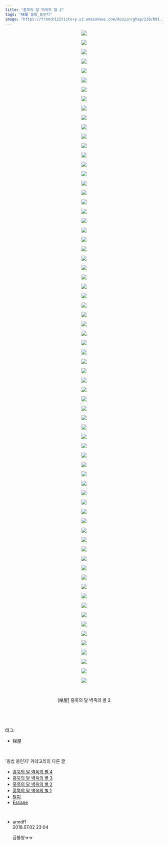 ```yaml
---
title: "홍묵의 달 벽옥의 별 2"
tags: "梯屋 동방_동인지"
image: "https://franch122tistory.s3.amazonaws.com/doujin/ghap/218/001.jpg"
---
```

<div class="article">
<p style="text-align: center; clear: none; float: none;"><img src="{{ site.imgserver8 }}/ghap/218/001.jpg"/></p>
<p style="text-align: center; clear: none; float: none;"><img src="{{ site.imgserver8 }}/ghap/218/002.jpg"/></p>
<p style="text-align: center; clear: none; float: none;"><img src="{{ site.imgserver8 }}/ghap/218/003.jpg"/></p>
<p style="text-align: center; clear: none; float: none;"><img src="{{ site.imgserver8 }}/ghap/218/004.jpg"/></p>
<p style="text-align: center; clear: none; float: none;"><img src="{{ site.imgserver8 }}/ghap/218/005.jpg"/></p>
<p style="text-align: center; clear: none; float: none;"><img src="{{ site.imgserver8 }}/ghap/218/006.jpg"/></p>
<p style="text-align: center; clear: none; float: none;"><img src="{{ site.imgserver8 }}/ghap/218/007.jpg"/></p>
<p style="text-align: center; clear: none; float: none;"><img src="{{ site.imgserver8 }}/ghap/218/008.jpg"/></p>
<p style="text-align: center; clear: none; float: none;"><img src="{{ site.imgserver8 }}/ghap/218/009.jpg"/></p>
<p style="text-align: center; clear: none; float: none;"><img src="{{ site.imgserver8 }}/ghap/218/010.jpg"/></p>
<p style="text-align: center; clear: none; float: none;"><img src="{{ site.imgserver8 }}/ghap/218/011.jpg"/></p>
<p style="text-align: center; clear: none; float: none;"><img src="{{ site.imgserver8 }}/ghap/218/012.jpg"/></p>
<p style="text-align: center; clear: none; float: none;"><img src="{{ site.imgserver8 }}/ghap/218/013.jpg"/></p>
<p style="text-align: center; clear: none; float: none;"><img src="{{ site.imgserver8 }}/ghap/218/014.jpg"/></p>
<p style="text-align: center; clear: none; float: none;"><img src="{{ site.imgserver8 }}/ghap/218/015.jpg"/></p>
<p style="text-align: center; clear: none; float: none;"><img src="{{ site.imgserver8 }}/ghap/218/016.jpg"/></p>
<p style="text-align: center; clear: none; float: none;"><img src="{{ site.imgserver8 }}/ghap/218/017.jpg"/></p>
<p style="text-align: center; clear: none; float: none;"><img src="{{ site.imgserver8 }}/ghap/218/018.jpg"/></p>
<p style="text-align: center; clear: none; float: none;"><img src="{{ site.imgserver8 }}/ghap/218/019.jpg"/></p>
<p style="text-align: center; clear: none; float: none;"><img src="{{ site.imgserver8 }}/ghap/218/020.jpg"/></p>
<p style="text-align: center; clear: none; float: none;"><img src="{{ site.imgserver8 }}/ghap/218/021.jpg"/></p>
<p style="text-align: center; clear: none; float: none;"><img src="{{ site.imgserver8 }}/ghap/218/022.jpg"/></p>
<p style="text-align: center; clear: none; float: none;"><img src="{{ site.imgserver8 }}/ghap/218/023.jpg"/></p>
<p style="text-align: center; clear: none; float: none;"><img src="{{ site.imgserver8 }}/ghap/218/024.jpg"/></p>
<p style="text-align: center; clear: none; float: none;"><img src="{{ site.imgserver8 }}/ghap/218/025.jpg"/></p>
<p style="text-align: center; clear: none; float: none;"><img src="{{ site.imgserver8 }}/ghap/218/026.jpg"/></p>
<p style="text-align: center; clear: none; float: none;"><img src="{{ site.imgserver8 }}/ghap/218/027.jpg"/></p>
<p style="text-align: center; clear: none; float: none;"><img src="{{ site.imgserver8 }}/ghap/218/028.jpg"/></p>
<p style="text-align: center; clear: none; float: none;"><img src="{{ site.imgserver8 }}/ghap/218/029.jpg"/></p>
<p style="text-align: center; clear: none; float: none;"><img src="{{ site.imgserver8 }}/ghap/218/030.jpg"/></p>
<p style="text-align: center; clear: none; float: none;"><img src="{{ site.imgserver8 }}/ghap/218/031.jpg"/></p>
<p style="text-align: center; clear: none; float: none;"><img src="{{ site.imgserver8 }}/ghap/218/032.jpg"/></p>
<p style="text-align: center; clear: none; float: none;"><img src="{{ site.imgserver8 }}/ghap/218/033.jpg"/></p>
<p style="text-align: center; clear: none; float: none;"><img src="{{ site.imgserver8 }}/ghap/218/034.jpg"/></p>
<p style="text-align: center; clear: none; float: none;"><img src="{{ site.imgserver8 }}/ghap/218/035.jpg"/></p>
<p style="text-align: center; clear: none; float: none;"><img src="{{ site.imgserver8 }}/ghap/218/036.jpg"/></p>
<p style="text-align: center; clear: none; float: none;"><img src="{{ site.imgserver8 }}/ghap/218/037.jpg"/></p>
<p style="text-align: center; clear: none; float: none;"><img src="{{ site.imgserver8 }}/ghap/218/038.jpg"/></p>
<p style="text-align: center; clear: none; float: none;"><img src="{{ site.imgserver8 }}/ghap/218/039.jpg"/></p>
<p style="text-align: center; clear: none; float: none;"><img src="{{ site.imgserver8 }}/ghap/218/040.jpg"/></p>
<p style="text-align: center; clear: none; float: none;"><img src="{{ site.imgserver8 }}/ghap/218/041.jpg"/></p>
<p style="text-align: center; clear: none; float: none;"><img src="{{ site.imgserver8 }}/ghap/218/042.jpg"/></p>
<p style="text-align: center; clear: none; float: none;"><img src="{{ site.imgserver8 }}/ghap/218/043.jpg"/></p>
<p style="text-align: center; clear: none; float: none;"><img src="{{ site.imgserver8 }}/ghap/218/044.jpg"/></p>
<p style="text-align: center; clear: none; float: none;"><img src="{{ site.imgserver8 }}/ghap/218/045.jpg"/></p>
<p style="text-align: center; clear: none; float: none;"><img src="{{ site.imgserver8 }}/ghap/218/046.jpg"/></p>
<p style="text-align: center; clear: none; float: none;"><img src="{{ site.imgserver8 }}/ghap/218/047.jpg"/></p>
<p style="text-align: center; clear: none; float: none;"><img src="{{ site.imgserver8 }}/ghap/218/048.jpg"/></p>
<p style="text-align: center; clear: none; float: none;"><img src="{{ site.imgserver8 }}/ghap/218/049.jpg"/></p>
<p style="text-align: center; clear: none; float: none;"><img src="{{ site.imgserver8 }}/ghap/218/050.jpg"/></p>
<p style="text-align: center; clear: none; float: none;"><img src="{{ site.imgserver8 }}/ghap/218/051.jpg"/></p>
<p style="text-align: center; clear: none; float: none;"><img src="{{ site.imgserver8 }}/ghap/218/052.jpg"/></p>
<p style="text-align: center; clear: none; float: none;"><img src="{{ site.imgserver8 }}/ghap/218/053.jpg"/></p>
<p style="text-align: center; clear: none; float: none;"><img src="{{ site.imgserver8 }}/ghap/218/054.jpg"/></p>
<p style="text-align: center; clear: none; float: none;"><img src="{{ site.imgserver8 }}/ghap/218/055.jpg"/></p>
<p style="text-align: center; clear: none; float: none;"><img src="{{ site.imgserver8 }}/ghap/218/056.jpg"/></p>
<p style="text-align: center; clear: none; float: none;"><img src="{{ site.imgserver8 }}/ghap/218/057.jpg"/></p>
<p style="text-align: center; clear: none; float: none;"><img src="{{ site.imgserver8 }}/ghap/218/058.jpg"/></p>
<p style="text-align: center; clear: none; float: none;"><img src="{{ site.imgserver8 }}/ghap/218/059.jpg"/></p>
<p style="text-align: center; clear: none; float: none;"><img src="{{ site.imgserver8 }}/ghap/218/060.jpg"/></p>
<p style="text-align: center; clear: none; float: none;"><img src="{{ site.imgserver8 }}/ghap/218/061.jpg"/></p>
<p style="text-align: center; clear: none; float: none;"><img src="{{ site.imgserver8 }}/ghap/218/062.jpg"/></p>
<p style="text-align: center; clear: none; float: none;"><img src="{{ site.imgserver8 }}/ghap/218/063.jpg"/></p>
<p style="text-align: center; clear: none; float: none;"><img src="{{ site.imgserver8 }}/ghap/218/064.jpg"/></p>
<p style="text-align: center; clear: none; float: none;"><img src="{{ site.imgserver8 }}/ghap/218/065.jpg"/></p>
<p style="text-align: center; clear: none; float: none;"><img src="{{ site.imgserver8 }}/ghap/218/066.jpg"/></p>
<p style="text-align: center; clear: none; float: none;"><img src="{{ site.imgserver8 }}/ghap/218/067.jpg"/></p>
<p style="text-align: center; clear: none; float: none;"><img src="{{ site.imgserver8 }}/ghap/218/068.jpg"/></p>
<p style="text-align: center; clear: none; float: none;"><img src="{{ site.imgserver8 }}/ghap/218/069.jpg"/></p>
<p style="text-align: center; clear: none; float: none;"><img src="{{ site.imgserver8 }}/ghap/218/070.jpg"/></p>
<p style="text-align: center; clear: none; float: none;"><br/></p>
<p style="text-align: center; clear: none; float: none;">[梯屋] 홍묵의 달 벽옥의 별 2</p>
<p><br/></p>
</div><br/>
<div class="tagTrail">
<p>태그: </p>
<ul>
<li>梯屋</li>
</ul>
</div><br/>
<div class="another">
<p>'동방 동인지' 카테고리의 다른 글</p>
<ul>
<li><a href="/ghap_220">홍묵의 달 벽옥의 별 4</a></li>
<li><a href="/ghap_219">홍묵의 달 벽옥의 별 3</a></li>
<li><a href="/ghap_218">홍묵의 달 벽옥의 별 2</a></li>
<li><a href="/ghap_217">홍묵의 달 벽옥의 별 1</a></li>
<li><a href="/ghap_216">탈피</a></li>
<li><a href="/ghap_215">Escape</a></li>
</ul>
</div><br/>
<div class="cb_module cb_fluid">
<div class="cb_wrt cb_profile">
<div class="comment">
<ul>
<li class="cb_thumb_off" id="comment15279853">
<div class="cb_comment_area">
<div class="cb_info_area">
<div class="cb_section">
<span class="cb_nick_name">anndff</span>
</div>
<div class="cb_section">
<span class="cb_date">2018.07.02 23:04 </span>
</div>
</div>
<div class="cb_dsc_comment">
<p class="cb_dsc">
											금불쌍ㅠㅠ
										</p>
</div>
</div></li>
</ul>
</div>
</div><!-- commentList close -->
</div><br/>
